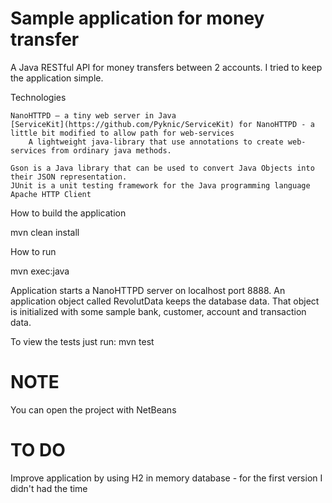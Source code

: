 Sample application for money transfer
=====================

A Java RESTful API for money transfers between 2 accounts. I tried to keep the application simple.

Technologies

    NanoHTTPD – a tiny web server in Java
	[ServiceKit](https://github.com/Pyknic/ServiceKit) for NanoHTTPD - a little bit modified to allow path for web-services
	    A lightweight java-library that use annotations to create web-services from ordinary java methods.

    Gson is a Java library that can be used to convert Java Objects into their JSON representation.
    JUnit is a unit testing framework for the Java programming language
    Apache HTTP Client

How to build the application

mvn clean install

How to run

mvn exec:java

Application starts a NanoHTTPD server on localhost port 8888. 
An application object called RevolutData keeps the database data. That object is initialized with some sample bank, customer, account and transaction data.

To view the tests just run: mvn test

NOTE
====

You can open the project with NetBeans


TO DO
====

Improve application by using H2 in memory database - for the first version I didn't had the time 


